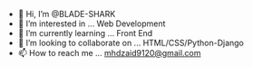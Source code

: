 - 👋 Hi, I’m @BLADE-SHARK
- 👀 I’m interested in ... Web Development
- 🌱 I’m currently learning ... Front End
- 💞️ I’m looking to collaborate on ... HTML/CSS/Python-Django
- 📫 How to reach me ... mhdzaid9120@gmail.com

<!---
BLADE-SHARK/BLADE-SHARK is a ✨ special ✨ repository because its `README.md` (this file) appears on your GitHub profile.
You can click the Preview link to take a look at your changes.
--->
